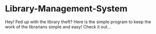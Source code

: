# Library-Management-System
Hey! Fed up with the library theft? Here is the simple program to keep the work of the librarians simple and easy! Check it out...
